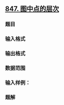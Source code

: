 ## [847. 图中点的层次](https://www.acwing.com/problem/content/849/)

### 题目

### 输入格式

### 输出格式

### 数据范围

### 输入样例：



### 题解
